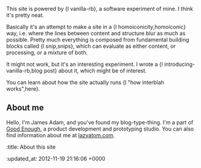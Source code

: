 This site is powered by {l vanilla-rb}, a software experiment of mine. I think it's pretty neat.

Basically it's an attempt to make a site in a {l homoiconicity,homoiconic} way, i.e. where the lines between content and structure blur as much as possible. Pretty much everything is composed from fundamental building blocks called {l snip,snips}, which can evaluate as either content, or processing, or a mixture of both.

It might not work, but it's an interesting experiment. I wrote a {l introducing-vanilla-rb,blog post} about it, which might be of interest.

You can learn about how the site actually runs {l "how interblah works",here}.

About me
-------

Hello, I'm James Adam, and you've found my blog-type-thing. I'm a part of  [Good Enough](https://goodenough.us), a product development and prototyping studio. You can also find information about me at [lazyatom.com](http://lazyatom.com).

:title: About this site

:updated_at: 2012-11-19 21:16:06 +0000
